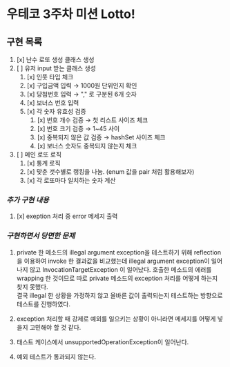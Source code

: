# 우테코 3주차 미션 Lotto!

## 구현 목록

1. [x] 난수 로또 생성 클래스 생성
2. [ ] 유저 input 받는 클래스 생성
   1. [x] 인풋 타입 체크
   2. [x] 구입금액 입력 &rarr; 1000원 단위인지 확인
   3. [x] 당첨번호 입력 &rarr; "," 로 구분된 6개 숫자
   4. [x] 보너스 번호 입력 
   5. [x] 각 숫자 유효성 검증
      1. [x] 번호 개수 검증 &rarr; 첫 리스트 사이즈 체크
      2. [x] 번호 크기 검증 &rarr; 1~45 사이
      3. [x] 중복되지 않은 값 검증 &rarr; hashSet 사이즈 체크
      4. [x] 보너스 숫자도 중복되지 않는지 체크 
4. [ ] 메인 로또 로직 
   1. [x] 통계 로직
   2. [x] 맞춘 갯수별로 랭킹을 나눔. (enum 값을 pair 처럼 활용해보자)
   3. [x] 각 로또마다 일치하는 숫자 계산

### *추가 구현 내용* 
1. [x] exeption 처리 중 error 메세지 출력



### *구현하면서 당면한 문제*

1. private 한 메소드의 illegal argument exception을 테스트하기 위해 reflection을 이용하여 invoke 한 결과값을 비교했는데 illegal argument exception이 일어나지 않고 
InvocationTargetException 이 일어났다. 호출한 메소드의 에러를 wrapping 한 것이므로 따로 private 메소드의 exception 처리를 어떻게 하는지 찾지 못했다. <br/> 
결국 illegal 한 상황을 가정하지 않고 올바른 값이 출력되는지 테스트하는 방향으로 테스트를 진행하였다. 

2. exception 처리할 때 강제로 예외를 일으키는 상황이 아니라면 메세지를 어떻게 넣을지 고민해야 할 것 같다. 
3. 태스트 케이스에서 unsupportedOperationException이 일어난다.
4. 예외 테스트가 통과되지 않는다.